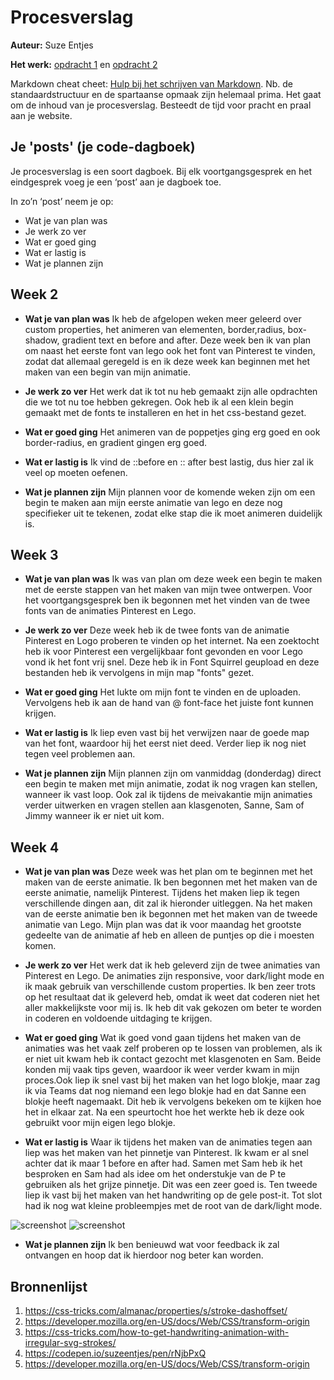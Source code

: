 # Procesverslag
**Auteur:** Suze Entjes

**Het werk:** [opdracht 1](opdracht1/index.html) en [opdracht 2](opdracht2/index.html)


Markdown cheat cheet: [Hulp bij het schrijven van Markdown](https://github.com/adam-p/markdown-here/wiki/Markdown-Cheatsheet). Nb. de standaardstructuur en de spartaanse opmaak zijn helemaal prima. Het gaat om de inhoud van je procesverslag. Besteedt de tijd voor pracht en praal aan je website.

## Je 'posts' (je code-dagboek)

Je procesverslag is een soort dagboek.
Bij elk voortgangsgesprek en het eindgesprek voeg je een ‘post’ aan je dagboek toe.

In zo’n ‘post’ neem je op:
- Wat je van plan was
- Je werk zo ver
- Wat er goed ging
- Wat er lastig is
- Wat je plannen zijn


## Week 2
- <b>Wat je van plan was</b>
Ik heb de afgelopen weken meer geleerd over custom properties, het animeren van elementen, border,radius, box-shadow, gradient text en before and after.
Deze week ben ik van plan om naast het eerste font van lego ook het font van Pinterest te vinden, zodat dat allemaal geregeld is en ik deze week kan
beginnen met het maken van een begin van mijn animatie.

- <b>Je werk zo ver</b>
Het werk dat ik tot nu heb gemaakt zijn alle opdrachten die we tot nu toe hebben gekregen. Ook heb ik al een klein begin gemaakt met de fonts te installeren en het in  het css-bestand gezet.  

- <b>Wat er goed ging</b>
Het animeren van de poppetjes ging erg goed en ook border-radius, en gradient gingen erg goed.

- <b>Wat er lastig is</b>
Ik vind de ::before en :: after best lastig, dus hier zal ik veel op moeten oefenen.

- <b>Wat je plannen zijn</b>
Mijn plannen voor de komende weken zijn om een begin te maken aan mijn eerste animatie van lego en deze nog specifieker uit te tekenen, zodat elke stap die ik moet animeren duidelijk is.


## Week 3
- <b>Wat je van plan was</b>
Ik was van plan om deze week een begin te maken met de eerste stappen van het maken van mijn twee ontwerpen. Voor het voortgangsgesprek ben ik begonnen met het vinden van de twee fonts van de animaties Pinterest en Lego.

- <b>Je werk zo ver</b>
Deze week heb ik de twee fonts van de animatie Pinterest en Logo proberen te vinden op het internet. Na een zoektocht heb ik voor Pinterest een vergelijkbaar font gevonden en voor Lego vond ik het font vrij snel. Deze heb ik in Font Squirrel geupload en deze bestanden heb ik vervolgens in mijn map "fonts" gezet.

- <b>Wat er goed ging</b>
Het lukte om mijn font te vinden en de uploaden. Vervolgens heb ik aan de hand van @ font-face het juiste font kunnen krijgen.

- <b>Wat er lastig is</b>
Ik liep even vast bij het verwijzen naar de goede map van het font, waardoor hij het eerst niet deed. Verder liep ik nog niet tegen veel problemen aan.

- <b>Wat je plannen zijn</b>
Mijn plannen zijn om vanmiddag (donderdag) direct een begin te maken met mijn animatie, zodat ik nog vragen kan stellen, wanneer ik vast loop.
Ook zal ik tijdens de meivakantie mijn animaties verder uitwerken en vragen stellen aan klasgenoten, Sanne, Sam of Jimmy wanneer ik er niet uit kom.


## Week 4

- <b>Wat je van plan was</b>
Deze week was het plan om te beginnen met het maken van de eerste animatie. Ik ben begonnen met het maken van de eerste animatie, namelijk Pinterest. Tijdens het maken liep ik tegen verschillende dingen aan, dit zal ik hieronder uitleggen. Na het maken van de eerste animatie ben ik begonnen met het maken van de tweede animatie van Lego.
Mijn plan was dat ik voor maandag het grootste gedeelte van de animatie af heb en alleen de puntjes op die i moesten komen.

- <b>Je werk zo ver</b>
Het werk dat ik heb geleverd zijn de twee animaties van Pinterest en Lego. De animaties zijn responsive, voor dark/light mode en ik maak gebruik van verschillende custom properties. Ik ben zeer trots op het resultaat dat ik geleverd heb, omdat ik weet dat coderen niet het aller makkelijkste voor mij is. Ik heb dit vak gekozen om beter te worden in coderen en voldoende uitdaging te krijgen.

- <b>Wat er goed ging</b>
Wat ik goed vond gaan tijdens het maken van de animaties was het vaak zelf proberen op te lossen van problemen, als ik er niet uit kwam heb ik contact gezocht met klasgenoten en Sam. Beide konden mij vaak tips geven, waardoor ik weer verder kwam in mijn proces.Ook liep ik snel vast bij het maken van het logo blokje, maar zag ik via Teams dat nog niemand een lego blokje had en dat Sanne een blokje heeft nagemaakt. Dit heb ik vervolgens bekeken om te kijken hoe het in elkaar zat. Na een speurtocht hoe het werkte heb ik deze ook gebruikt voor mijn eigen lego blokje. 

- <b>Wat er lastig is</b>
Waar ik tijdens het maken van de animaties tegen aan liep was het maken van het pinnetje van Pinterest. Ik kwam er al snel achter dat ik maar 1 before en after had. Samen met Sam heb ik het besproken en Sam had als idee om het onderstukje van de P te gebruiken als het grijze pinnetje. Dit was een zeer goed is. Ten tweede liep ik vast bij het maken van het handwriting op de gele post-it. Tot slot had ik nog wat kleine probleempjes met de root van de dark/light mode.

![screenshot](/images/screenshot1.png)
![screenshot](/images/screenshot2.png)

- <b>Wat je plannen zijn</b>
Ik ben benieuwd wat voor feedback ik zal ontvangen en hoop dat ik hierdoor nog beter kan worden.


## Bronnenlijst
1. https://css-tricks.com/almanac/properties/s/stroke-dashoffset/
2. https://developer.mozilla.org/en-US/docs/Web/CSS/transform-origin
3. https://css-tricks.com/how-to-get-handwriting-animation-with-irregular-svg-strokes/
4. https://codepen.io/suzeentjes/pen/rNjbPxQ
5. https://developer.mozilla.org/en-US/docs/Web/CSS/transform-origin
